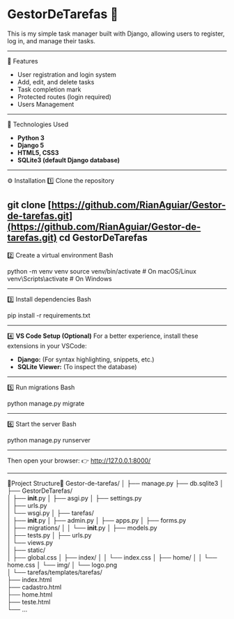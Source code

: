 # GestorDeTarefas 🐸

This is my simple task manager built with Django, allowing users to register, log in, and manage their tasks.

----------------------------------------

🐸 Features
- User registration and login system  
- Add, edit, and delete tasks  
- Task completion mark
- Protected routes (login required)
- Users Management
  
----------------------------------------

🐸 Technologies Used
- **Python 3**
- **Django 5**
- **HTML5, CSS3**
- **SQLite3 (default Django database)**

----------------------------------------

⚙️ Installation
1️⃣ Clone the repository

git clone [https://github.com/RianAguiar/Gestor-de-tarefas.git](https://github.com/RianAguiar/Gestor-de-tarefas.git)
cd GestorDeTarefas
----------------------------------------

2️⃣ Create a virtual environment
Bash

python -m venv venv
source venv/bin/activate # On macOS/Linux
venv\Scripts\activate # On Windows

----------------------------------------

3️⃣ Install dependencies
Bash

pip install -r requirements.txt

----------------------------------------

4️⃣ **VS Code Setup (Optional)**
For a better experience, install these extensions in your VSCode:
* **Django:** (For syntax highlighting, snippets, etc.)
* **SQLite Viewer:** (To inspect the database)

----------------------------------------

5️⃣ Run migrations
Bash

python manage.py migrate

----------------------------------------

6️⃣ Start the server
Bash

python manage.py runserver

----------------------------------------

Then open your browser:
👉 http://127.0.0.1:8000/

----------------------------------------
🐸Project Structure🐸
 Gestor-de-tarefas/
│
├── manage.py
├── db.sqlite3
│
├── GestorDeTarefas/                
│   ├── __init__.py
│   ├── asgi.py
│   ├── settings.py                 
│   ├── urls.py                    
│   └── wsgi.py
│
├── tarefas/                       
│   ├── __init__.py
│   ├── admin.py
│   ├── apps.py
│   ├── forms.py                   
│   ├── migrations/
│   │   └── __init__.py
│   ├── models.py                 
│   ├── tests.py
│   ├── urls.py                     
│   └── views.py                   
│
├── static/                       
│   ├── global.css
│   ├── index/
│   │   └── index.css
│   ├── home/
│   │   └── home.css
│   └── img/
│       └── logo.png                 
│
└── tarefas/templates/tarefas/      
    ├── index.html                
    ├── cadastro.html             
    ├── home.html                 
    ├── teste.html                 
    └── ...                         
